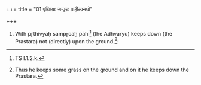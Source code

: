 +++
title = "01 पृथिव्याः सम्पृचः पाहीत्यनधो"

+++
1. With pr̥thivyāḥ sampr̥caḥ pāhi[^1] (the Adhvaryu) keeps down (the Prastara) not (directly) upon the ground.[^2]:  

[^1]: TS I.1.2.k.  

[^2]: Thus he keeps some grass on the ground and on it he keeps down the Prastara.  
